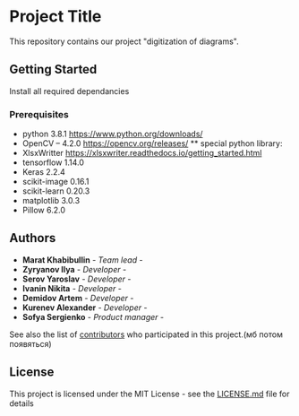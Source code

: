# Project Title

This repository contains our project "digitization of diagrams".

## Getting Started

Install all required dependancies 

### Prerequisites

* python 3.8.1 https://www.python.org/downloads/
* OpenCV – 4.2.0 https://opencv.org/releases/
** special python library:
*	XlsxWritter https://xlsxwriter.readthedocs.io/getting_started.html
* tensorflow 1.14.0
* Keras 2.2.4
* scikit-image 0.16.1
* scikit-learn 0.20.3
* matplotlib 3.0.3
* Pillow 6.2.0


## Authors

* **Marat Khabibullin** - *Team lead* - 
* **Zyryanov Ilya** - *Developer* - 
* **Serov Yaroslav** - *Developer* - 
* **Ivanin Nikita** - *Developer* - 
* **Demidov Artem** - *Developer* - 
* **Kurenev Alexander** - *Developer* - 
* **Sofya Sergienko** - *Product manager* - 

See also the list of [contributors](https://github.com/your/project/contributors) who participated in this project.(мб потом появяться)


## License

This project is licensed under the MIT License - see the [LICENSE.md](LICENSE.md) file for details

